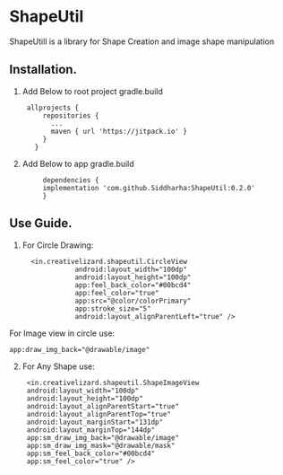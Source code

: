 # ShapeUtil
ShapeUtill is a library for Shape Creation and image shape manipulation

## Installation.
1. Add Below to root project gradle.build

        allprojects {
            repositories {
              ...
              maven { url 'https://jitpack.io' }
            }
          }
          
2. Add Below to app gradle.build

        	dependencies {
	        implementation 'com.github.Siddharha:ShapeUtil:0.2.0'
	        }

## Use Guide.
1. For Circle Drawing:

         <in.creativelizard.shapeutil.CircleView
                    android:layout_width="100dp"
                    android:layout_height="100dp"
                    app:feel_back_color="#00bcd4"
                    app:feel_color="true"
                    app:src="@color/colorPrimary"
                    app:stroke_size="5"
                    android:layout_alignParentLeft="true" />  

For Image view in circle use:
			
	app:draw_img_back="@drawable/image"
2. For Any Shape use:
		
		<in.creativelizard.shapeutil.ShapeImageView
        android:layout_width="100dp"
        android:layout_height="100dp"
        android:layout_alignParentStart="true"
        android:layout_alignParentTop="true"
        android:layout_marginStart="131dp"
        android:layout_marginTop="144dp"
        app:sm_draw_img_back="@drawable/image"
        app:sm_draw_img_mask="@drawable/mask"
        app:sm_feel_back_color="#00bcd4"
        app:sm_feel_color="true" />
